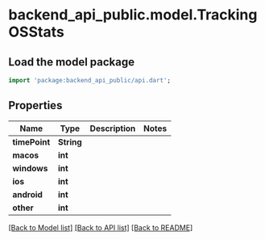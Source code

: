# backend_api_public.model.TrackingOSStats

## Load the model package
```dart
import 'package:backend_api_public/api.dart';
```

## Properties
Name | Type | Description | Notes
------------ | ------------- | ------------- | -------------
**timePoint** | **String** |  | 
**macos** | **int** |  | 
**windows** | **int** |  | 
**ios** | **int** |  | 
**android** | **int** |  | 
**other** | **int** |  | 

[[Back to Model list]](../README.md#documentation-for-models) [[Back to API list]](../README.md#documentation-for-api-endpoints) [[Back to README]](../README.md)


